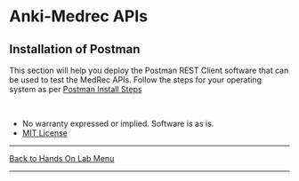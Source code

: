 # Anki-Medrec APIs


## Installation of Postman

This section will help you deploy the Postman REST Client software that can be used to test the MedRec APIs.
Follow the steps for your operating system as per [Postman Install Steps](https://www.getpostman.com/docs/postman/launching_postman/installation_and_updates)

<br>

* No warranty expressed or implied.  Software is as is.
* [MIT License](http://www.opensource.org/licenses/mit-license.html)

<hr />
<a href="handsonlabs" class="btn" >Back to Hands On Lab Menu</a>
<hr />

